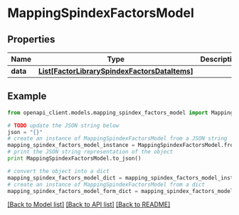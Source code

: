 # MappingSpindexFactorsModel


## Properties

Name | Type | Description | Notes
------------ | ------------- | ------------- | -------------
**data** | [**List[FactorLibrarySpindexFactorsDataItems]**](FactorLibrarySpindexFactorsDataItems.md) |  | 

## Example

```python
from openapi_client.models.mapping_spindex_factors_model import MappingSpindexFactorsModel

# TODO update the JSON string below
json = "{}"
# create an instance of MappingSpindexFactorsModel from a JSON string
mapping_spindex_factors_model_instance = MappingSpindexFactorsModel.from_json(json)
# print the JSON string representation of the object
print MappingSpindexFactorsModel.to_json()

# convert the object into a dict
mapping_spindex_factors_model_dict = mapping_spindex_factors_model_instance.to_dict()
# create an instance of MappingSpindexFactorsModel from a dict
mapping_spindex_factors_model_form_dict = mapping_spindex_factors_model.from_dict(mapping_spindex_factors_model_dict)
```
[[Back to Model list]](../README.md#documentation-for-models) [[Back to API list]](../README.md#documentation-for-api-endpoints) [[Back to README]](../README.md)


